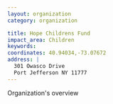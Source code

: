 ```yaml
---
layout: organization
category: organization

title: Hope Childrens Fund
impact_area: Children
keywords: 
coordinates: 40.94034,-73.07672
address: |
  301 Owasco Drive
  Port Jefferson NY 11777
---
```

Organization's overview
